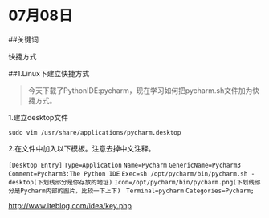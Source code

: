 # 07月08日

##关键词

快捷方式

##1.Linux下建立快捷方式

>今天下载了PythonIDE:pycharm，现在学习如何把pycharm.sh文件加为快捷方式。

1.建立desktop文件

`sudo vim /usr/share/applications/pycharm.desktop`

2.在文件中加入以下模板。注意去掉中文注释。

`[Desktop Entry]`
`Type=Application`
`Name=Pycharm`
`GenericName=Pycharm3`
`Comment=Pycharm3:The Python IDE`
`Exec=sh /opt/pycharm/bin/pycharm.sh -desktop(下划线部分是你存放的地址)`
`Icon=/opt/pycharm/bin/pycharm.png(下划线部分是Pycharm内部的图片，比较一下上下) `
`Terminal=pycharm`
`Categories=Pycharm;`

http://www.iteblog.com/idea/key.php
